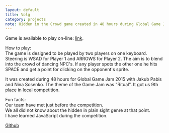 ```yaml
---
layout: default
title: Volg
category: projects
note: Hidden in the Crowd game created in 48 hours during Global Game Jam 2015.
---
```

Game is available to play on-line: [link](/volg/volgD.html).

How to play:  
The game is designed to be played by two players on one keyboard. Steering is WSAD for Player 1 and ARROWS for Player 2. The aim is to blend into the crowd of dancing NPC's. If any player spots the other one he hits SPACE and get a point for clicking on the opponent's sprite.



It was created during 48 hours for Global Game Jam 2015 with Jakub Pabis and Nina Sosenko. The theme of the Game Jam was "Ritual". It got us 9th place in local competition.

Fun facts:  
Our team have met just before the competition.  
We all did not know about the hidden in plain sight genre at that point.  
I have learned JavaScript during the competition.  

[Github](https://github.com/witold-gawlowski/slavic2016)

